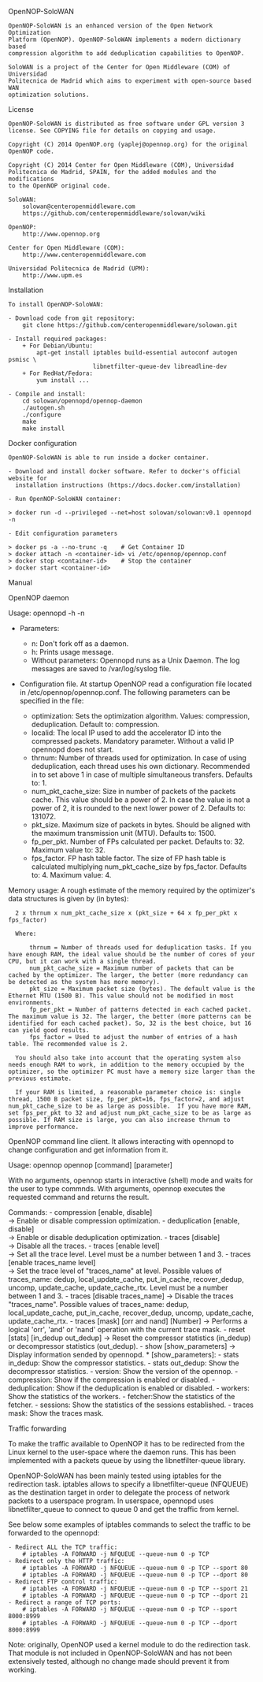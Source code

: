 
OpenNOP-SoloWAN

    OpenNOP-SoloWAN is an enhanced version of the Open Network Optimization 
    Platform (OpenNOP). OpenNOP-SoloWAN implements a modern dictionary based
    compression algorithm to add deduplication capabilities to OpenNOP. 

    SoloWAN is a project of the Center for Open Middleware (COM) of Universidad
    Politecnica de Madrid which aims to experiment with open-source based WAN 
    optimization solutions.

License

    OpenNOP-SoloWAN is distributed as free software under GPL version 3 
    license. See COPYING file for details on copying and usage.

    Copyright (C) 2014 OpenNOP.org (yaplej@opennop.org) for the original 
    OpenNOP code.

    Copyright (C) 2014 Center for Open Middleware (COM), Universidad 
    Politecnica de Madrid, SPAIN, for the added modules and the modifications 
    to the OpenNOP original code.

    SoloWAN:                 
        solowan@centeropenmiddleware.com
        https://github.com/centeropenmiddleware/solowan/wiki

    OpenNOP:
        http://www.opennop.org

    Center for Open Middleware (COM):
        http://www.centeropenmiddleware.com

    Universidad Politecnica de Madrid (UPM):
        http://www.upm.es   

Installation

    To install OpenNOP-SoloWAN:

    - Download code from git repository:
        git clone https://github.com/centeropenmiddleware/solowan.git

    - Install required packages:
        + For Debian/Ubuntu:
            apt-get install iptables build-essential autoconf autogen psmisc \
                            libnetfilter-queue-dev libreadline-dev
        + For RedHat/Fedora:
            yum install ...

    - Compile and install:
        cd solowan/opennopd/opennop-daemon
        ./autogen.sh 
        ./configure
        make
        make install

Docker configuration

    OpenNOP-SoloWAN is able to run inside a docker container. 

    - Download and install docker software. Refer to docker's official website for 
      installation instructions (https://docs.docker.com/installation)

    - Run OpenNOP-SoloWAN container:

	> docker run -d --privileged --net=host solowan/solowan:v0.1 opennopd -n

    - Edit configuration parameters

	> docker ps -a --no-trunc -q    # Get Container ID
	> docker attach -n <container-id> vi /etc/opennop/opennop.conf
	> docker stop <container-id>    # Stop the container
	> docker start <container-id>

Manual

  OpenNOP daemon

  Usage: opennopd -h -n

  - Parameters:
      + n: Don't fork off as a daemon.
	  + h: Prints usage message.
	  + Without parameters: Opennopd runs as a Unix Daemon. The log messages are
        saved to /var/log/syslog file.

  - Configuration file. At startup OpenNOP read a configuration file located 
    in /etc/opennop/opennop.conf. The following parameters can be specified 
    in the file:
	  - optimization: Sets the optimization algorithm. 
        Values: compression, deduplication. 
        Default to: compression.
      - localid: The local IP used to add the accelerator ID into the 
        compressed packets. Mandatory parameter. Without a valid IP opennopd
        does not start.
	  - thrnum: Number of threads used for optimization. In case of using 
        deduplication, each thread uses his own dictionary. Recommended in 
        to set above 1 in case of multiple simultaneous transfers. 
        Defaults to: 1.
	  - num_pkt_cache_size: Size in number of packets of the packets cache. 
        This value should be a power of 2. In case the value is not a power 
        of 2, it is rounded to the next lower power of 2. 
        Defaults to: 131072.
      - pkt_size. Maximum size of packets in bytes. Should be aligned with 
        the maximum transmission unit (MTU). 
        Defaults to: 1500.
      - fp_per_pkt. Number of FPs calculated per packet.
        Defaults to: 32.
        Maximum value to: 32.
      - fps_factor. FP hash table factor. The size of FP hash table is calculated multiplying num_pkt_cache_size by fps_factor.
        Defaults to: 4.
        Maximum value: 4.

  Memory usage: A rough estimate of the memory required by the optimizer's data structures is given by (in bytes):

      2 x thrnum x num_pkt_cache_size x (pkt_size + 64 x fp_per_pkt x fps_factor)

      Where:

          thrnum = Number of threads used for deduplication tasks. If you have enough RAM, the ideal value should be the number of cores of your CPU, but it can work with a single thread.
          num_pkt_cache_size = Maximum number of packets that can be cached by the optimizer. The larger, the better (more redundancy can be detected as the system has more memory).
          pkt_size = Maximum packet size (bytes). The default value is the Ethernet MTU (1500 B). This value should not be modified in most environments.
          fp_per_pkt = Number of patterns detected in each cached packet. The maximum value is 32. The larger, the better (more patterns can be identified for each cached packet). So, 32 is the best choice, but 16 can yield good results.
          fps_factor = Used to adjust the number of entries of a hash table. The recommended value is 2.

      You should also take into account that the operating system also needs enough RAM to work, in addition to the memory occupied by the optimizer, so the optimizer PC must have a memory size larger than the previous estimate.

      If your RAM is limited, a reasonable parameter choice is: single thread, 1500 B packet size, fp_per_pkt=16, fps_factor=2, and adjust num_pkt_cache_size to be as large as possible.  If you have more RAM, set fps_per_pkt to 32 and adjust num_pkt_cache_size to be as large as possible. If RAM size is large, you can also increase thrnum to improve performance.


  OpenNOP command line client. It allows interacting with opennopd to change 
  configuration and get information from it. 

  Usage:  opennop
          opennop [command] [parameter]

  With no arguments, opennop starts in interactive (shell) mode and waits for
  the user to type commnds. With arguments, opennop executes the requested 
  command and returns the result.

  Commands:
	- compression [enable, disable]         
        -> Enable or disable compression optimization. 
	- deduplication [enable, disable]       
        -> Enable or disable deduplication optimization.
	- traces [disable]                      
        -> Disable all the traces.
	- traces [enable level]                 
        -> Set all the trace level. Level must be a number between 1 and 3. 
	- traces [enable traces_name level]     
        -> Set the trace level of "traces_name" at level. Possible values of 
           traces_name: dedup, local_update_cache, put_in_cache, recover_dedup, 
           uncomp, update_cache, update_cache_rtx. Level must be a number 
           between 1 and 3. 
	- traces [disable traces_name]
        -> Disable the traces "traces_name". Possible values of traces_name: 
           dedup, local_update_cache, put_in_cache, recover_dedup, uncomp, 
           update_cache, update_cache_rtx.
	- traces [mask] [orr and nand] [Number]
        -> Performs a logical 'orr', 'and' or 'nand' operation with the current 
           trace mask.
	- reset [stats] [in_dedup out_dedup]
        -> Reset the compressor statistics (in_dedup) or decompressor 
           statistics (out_dedup).
	- show [show_parameters]
        -> Display information sended by opennopd.
		* [show_parameters]:
			- stats in_dedup: Show the compressor statistics.
			- stats out_dedup: Show the decompressor statistics.
			- version: Show the version of the opennop.
			- compression: Show if the compression is enabled or disabled.
			- deduplication: Show if the deduplication is enabled or disabled.
			- workers: Show the statistics of the workers.
			- fetcher:Show the statistics of the fetcher.
			- sessions: Show the statistics of the sessions established.
			- traces mask: Show the traces mask.

Traffic forwarding

  To make the traffic available to OpenNOP it has to be redirected from the 
  Linux kernel to the user-space where the daemon runs. This has been 
  implemented with a packets queue by using the libnetfilter-queue
  library.

  OpenNOP-SoloWAN has been mainly tested using iptables for the redirection
  task. iptables allows to specify a libnetfilter-queue (NFQUEUE) as the 
  destination target in order to delegate the process of network packets 
  to a userspace program. In userspace, opennopd uses libnetfilter_queue 
  to connect to queue 0 and get the traffic from kernel. 

  See below some examples of iptables commands to select the traffic 
  to be forwarded to the opennopd:

	- Redirect ALL the TCP traffic:
		# iptables -A FORWARD -j NFQUEUE --queue-num 0 -p TCP
	- Redirect only the HTTP traffic:
		# iptables -A FORWARD -j NFQUEUE --queue-num 0 -p TCP --sport 80
		# iptables -A FORWARD -j NFQUEUE --queue-num 0 -p TCP --dport 80
	- Redirect FTP control traffic:
		# iptables -A FORWARD -j NFQUEUE --queue-num 0 -p TCP --sport 21
		# iptables -A FORWARD -j NFQUEUE --queue-num 0 -p TCP --dport 21
	- Redirect a range of TCP ports:
		# iptables -A FORWARD -j NFQUEUE --queue-num 0 -p TCP --sport 8000:8999
		# iptables -A FORWARD -j NFQUEUE --queue-num 0 -p TCP --dport 8000:8999

  Note: originally, OpenNOP used a kernel module to do the redirection task. 
  That module is not included in OpenNOP-SoloWAN and has not been extensively 
  tested, although no change made should prevent it from working.


